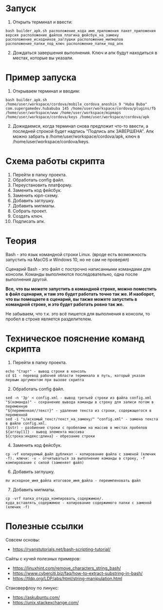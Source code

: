 # Запуск
1. Открыть терминал и ввести:
```
bash builder_apk.sh расположение_кода имя_приложения пакет_приложения версия расположение_файлов_плагина_фейсбук_на_замену расположение_исходников_заглушки расположение_мипмапов расположение_папки_под_ключ расположение_папки_под_апк
```
2. Дождаться завершения выполнения. Ключ и апк будут находиться в местах, которые вы указали.

# Пример запуска
1. Открываем терминал и вводим:
```
bash builder_apk.sh /home/user/workspace/cordova/mobile_cordova_anoshin_9 "Huba Buba" com.supergamedev.hubabuba 145 /home/user/workspace/cordova/plugins/fb /home/user/workspace/www /home/user/workspace/mipmaps /home/user/workspace/cordova/keys /home/user/workspace/cordova/apk
```
2. Дожидаемся, когда терминал снова предложит что-то ввести, а последней строкой будет надпись "Подпись апк ЗАВЕРШЕНА".
Апк можно забрать в /home/user/workspace/cordova/apk, ключ в /home/user/workspace/cordova/keys.

# Схема работы скрипта
1. Перейти в папку проекта.
2. Обработать config файл.
3. Переустановить платформу.
4. Заменить код фейсбук.
5. Заменить юрл-схему.
6. Добавить заглушку.
7. Добавить мипмапы.
8. Собрать проект.
9. Создать ключ.
10. Подписать апк.

# Теория
Bash - это язык командной строки Linux. 
(вроде есть возможность запустить на MacOS и Windows 10, но не сам не проверял)

Сценарий Bash - это файл с построчно написанными командами для консоли. Команды выполняются последовательно, одна после выполнения другой.

**Все, что вы можете запустить в командной строке, можно поместить в файл сценария, и там это будет работать точно так же. И наоборот, что вы помещаете в сценарий, вы также можете запустить в командной строке, и это будет работать ровно так же.**

Не забываем, что т.к. это всё пишется для выполнения в консоли, то пробел в строке является разделителем.

# Техническое пояснение команд скрипта
1. Перейти в папку проекта.
```
echo "Старт" - вывод строки в консоль
cd $1 - перевод рабочей области терминала в путь, который указан первым аргументом при вызове скрипта
```

2. Обработать config файл.
```
sed -n '3p' < config.xml - вывод третьей строки из файла config.xml
"$(команда)" - сохранение вывода команды в строку для записи потом в переменную
"${переменная//текст}" - удаление текста из строки, содержащегося в переменной
sed -i "s/искомый_текст/текст_на_замену/" "config.xml" - замена текста в файле config.xml.
($str) - разбиение строки с пробелами на массив в местах пробелов
${array[1]} - вывод элемента массива
${строка:индекс:длина} - обрезание строки

```

4. Заменить код фейсбук.
```
cp -vf копируемый_файл дубликат - копирование файла с заменой (ключик -f). ключи: -v - отчитываться за выполнение команды в строку, -f компирование с силой (заменяет файл)
```

6. Добавить заглушку.
```
mv исходное_имя_файла итоговое_имя_файла - переимпеновать файл
```

7. Добавить мипмапы.
```
cp -vrf папка_откуда_компировать_содержимое/. куда_вставлять_содержимое - копирование содержимого папки с заменой (ключик -f)
```

# Полезные ссылки
Совсем основы: 
* https://ryanstutorials.net/bash-scripting-tutorial/

Сайты с кучей полезных примеров:
* https://linuxhint.com/remove_characters_string_bash/
* https://www.cyberciti.biz/faq/how-to-extract-substring-in-bash/
* https://tldp.org/LDP/abs/html/string-manipulation.html

Стаковерфлоу по линукс:
* https://askubuntu.com/
* https://unix.stackexchange.com/
